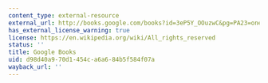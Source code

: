 ```yaml
---
content_type: external-resource
external_url: http://books.google.com/books?id=3eP5Y_OOuzwC&pg=PA23=onepage
has_external_license_warning: true
license: https://en.wikipedia.org/wiki/All_rights_reserved
status: ''
title: Google Books
uid: d98d40a9-70d1-454c-a6a6-84b5f584f07a
wayback_url: ''
---
```

